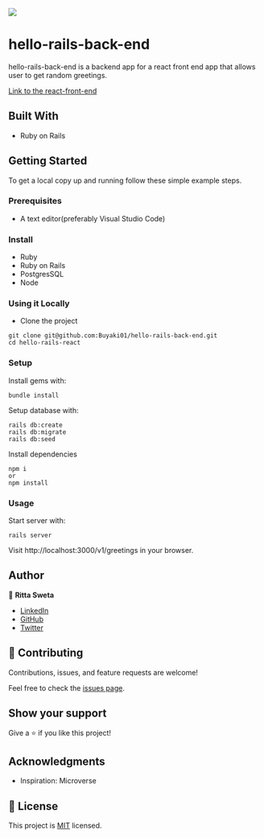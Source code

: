 ![](https://img.shields.io/badge/buyaki01-blueviolet)

# hello-rails-back-end

hello-rails-back-end is a backend app for a react front end app that allows user to get random greetings.

[Link to the react-front-end](https://github.com/Buyaki01/hello-react-front-end)

## Built With
- Ruby on Rails

## Getting Started

To get a local copy up and running follow these simple example steps.

### Prerequisites
- A text editor(preferably Visual Studio Code)

### Install
- Ruby
- Ruby on Rails
- PostgresSQL
- Node

### Using it Locally

- Clone the project

```
git clone git@github.com:Buyaki01/hello-rails-back-end.git
cd hello-rails-react
```

### Setup

Install gems with:

```
bundle install
```

Setup database with:

```
rails db:create
rails db:migrate
rails db:seed
```

Install dependencies

```
npm i 
or
npm install
```

### Usage

Start server with:

```
rails server
```

Visit http://localhost:3000/v1/greetings in your browser.

## Author

👤 **Ritta Sweta**
- [LinkedIn](https://www.linkedin.com/in/ritta-sweta/)
- [GitHub](https://github.com/Buyaki01)
- [Twitter](https://twitter.com/BuyakiRitta)

## 🤝 Contributing

Contributions, issues, and feature requests are welcome!

Feel free to check the [issues page](https://github.com/Buyaki01/hello-rails-back-end/issues).

## Show your support

Give a ⭐️ if you like this project!

## Acknowledgments

- Inspiration: Microverse

## 📝 License

This project is [MIT](./MIT.md) licensed.
